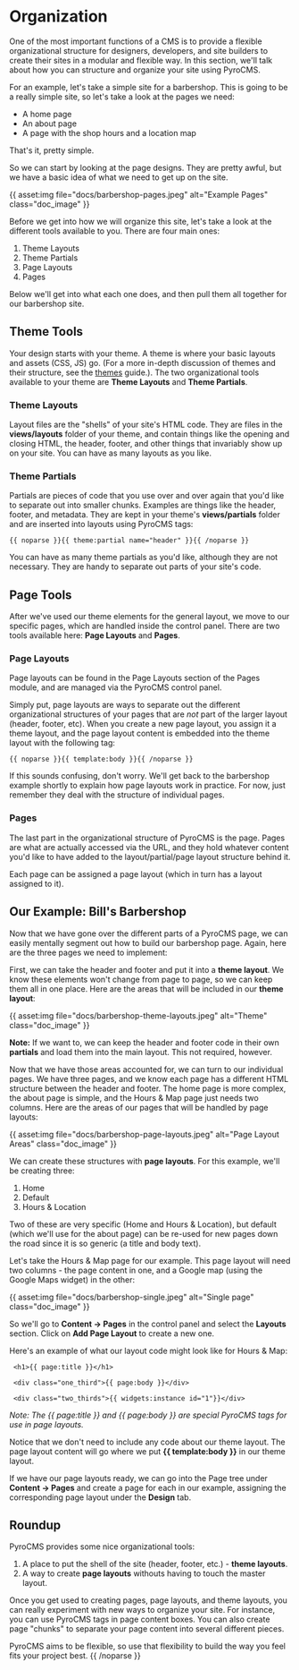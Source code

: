 # Organization

One of the most important functions of a CMS is to provide a flexible organizational structure for designers, developers, and site builders to create their sites in a modular and flexible way. In this section, we'll talk about how you can structure and organize your site using PyroCMS.

For an example, let's take a simple site for a barbershop. This is going to be a really simple site, so let's take a look at the pages we need:

* A home page
* An about page
* A page with the shop hours and a location map

That's it, pretty simple.

So we can start by looking at the page designs. They are pretty awful, but we have a basic idea of what we need to get up on the site.

{{ asset:img file="docs/barbershop-pages.jpeg" alt="Example Pages" class="doc_image" }}

Before we get into how we will organize this site, let's take a look at the different tools available to you. There are four main ones:

1. Theme Layouts
2. Theme Partials
3. Page Layouts
4. Pages

Below we'll get into what each one does, and then pull them all together for our barbershop site.

## Theme Tools

Your design starts with your theme. A theme is where your basic layouts and assets (CSS, JS) go. (For a more in-depth discussion of themes and their structure, see the [themes](http://www.pyrocms.com/docs/2.0/theming-pyrocms/create-a-custom-theme) guide.). The two organizational tools available to your theme are **Theme Layouts** and **Theme Partials**.

### Theme Layouts

Layout files are the "shells" of your site's HTML code. They are files in the **views/layouts** folder of your theme, and contain things like the opening and closing HTML, the header, footer, and other things that invariably show up on your site. You can have as many layouts as you like.

### Theme Partials

Partials are pieces of code that you use over and over again that you'd like to separate out into smaller chunks. Examples are things like the header, footer, and metadata. They are kept in your theme's **views/partials** folder and are inserted into layouts using PyroCMS tags:

	{{ noparse }}{{ theme:partial name="header" }}{{ /noparse }}

You can have as many theme partials as you'd like, although they are not necessary. They are handy to separate out parts of your site's code.

## Page Tools

After we've used our theme elements for the general layout, we move to our specific pages, which are handled inside the control panel. There are two tools available here: **Page Layouts** and **Pages**.

### Page Layouts

Page layouts can be found in the Page Layouts section of the Pages module, and are managed via the PyroCMS control panel.

Simply put, page layouts are ways to separate out the different organizational structures of your pages that are _not_ part of the larger layout (header, footer, etc). When you create a new page layout, you assign it a theme layout, and the page layout content is embedded into the theme layout with the following tag:

	{{ noparse }}{{ template:body }}{{ /noparse }}

If this sounds confusing, don't worry. We'll get back to the barbershop example shortly to explain how page layouts work in practice. For now, just remember they deal with the structure of individual pages.

### Pages

The last part in the organizational structure of PyroCMS is the page. Pages are what are actually accessed via the URL, and they hold whatever content you'd like to have added to the layout/partial/page layout structure behind it.

Each page can be assigned a page layout (which in turn has a layout assigned to it).

## Our Example: Bill's Barbershop

Now that we have gone over the different parts of a PyroCMS page, we can easily mentally segment out how to build our barbershop page. Again, here are the three pages we need to implement:

First, we can take the header and footer and put it into a **theme layout**. We know these elements won't change from page to page, so we can keep them all in one place. Here are the areas that will be included in our **theme layout**:

{{ asset:img file="docs/barbershop-theme-layouts.jpeg" alt="Theme" class="doc_image" }}

<div class="tip"><strong>Note:</strong> If we want to, we can keep the header and footer code in their own <strong>partials</strong> and load them into the main layout. This not required, however.</div>

Now that we have those areas accounted for, we can turn to our individual pages. We have three pages, and we know each page has a different HTML structure between the header and footer. The home page is more complex, the about page is simple, and the Hours & Map page just needs two columns. Here are the areas of our pages that will be handled by page layouts:

{{ asset:img file="docs/barbershop-page-layouts.jpeg" alt="Page Layout Areas" class="doc_image" }}

We can create these structures with **page layouts**. For this example, we'll be creating three:

1. Home
2. Default
3. Hours & Location

Two of these are very specific (Home and Hours & Location), but default (which we'll use for the about page) can be re-used for new pages down the road since it is so generic (a title and body text).

Let's take the Hours & Map page for our example. This page layout will need two columns - the page content in one, and a Google map (using the Google Maps widget) in the other: 

{{ asset:img file="docs/barbershop-single.jpeg" alt="Single page" class="doc_image" }}

So we'll go to **Content &rarr; Pages** in the control panel and select the **Layouts** section. Click on **Add Page Layout** to create a new one.

Here's an example of what our layout code might look like for Hours & Map:

     <h1>{{ page:title }}</h1>
     
     <div class="one_third">{{ page:body }}</div>

     <div class="two_thirds">{{ widgets:instance id="1"}}</div>

_Note: The {{ page:title }} and {{ page:body }} are special PyroCMS tags for use in page layouts._

Notice that we don't need to include any code about our theme layout. The page layout content will go where we put **{{ template:body }}** in our theme layout.

If we have our page layouts ready, we can go into the Page tree under **Content &rarr; Pages** and create a page for each in our example, assigning the corresponding page layout under the **Design** tab.

## Roundup

PyroCMS provides some nice organizational tools:

1. A place to put the shell of the site (header, footer, etc.) - **theme layouts**.
2. A way to create **page layouts** withouts having to touch the master layout.

Once you get used to creating pages, page layouts, and theme layouts, you can really experiment with new ways to organize your site. For instance, you can use PyroCMS tags in page content boxes. You can also create page "chunks" to separate your page content into several different pieces.

PyroCMS aims to be flexible, so use that flexibility to build the way you feel fits your project best.
{{ /noparse }}